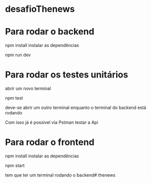 # desafioThenews

# Para rodar o backend

npm install instalar as dependências

npm run dev

# Para rodar os testes unitários

abrir um novo terminal

npm test

deve-se abrir um outro terminal enquanto o terminal do backend está rodando

Com isso já é possivel via Pstman testar a Api

# Para rodar o frontend

npm install instalar as dependências

npm start

tem que ter um terminal rodando o backend# thenews

